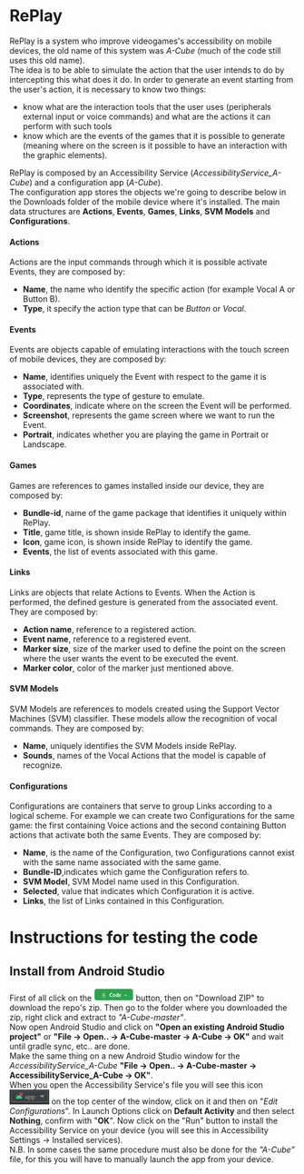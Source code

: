 # RePlay #
RePlay is a system who improve videogames's accessibility on mobile devices, the old name of this system was *A-Cube* (much of the code still uses this old name).  
The idea is to be able to simulate the action that the user intends to do by intercepting this what does it do.
In order to generate an event starting from the user's action, it is necessary to know two things:
* know what are the interaction tools that the user uses (peripherals external input or voice commands) and what are the actions it can perform with such tools
* know which are the events of the games that it is possible to generate (meaning where on the screen is it possible to have an interaction with the graphic elements).      

RePlay is composed by an Accessibility Service (*AccessibilityService_A-Cube*) and a configuration app (*A-Cube*).  
The configuration app stores the objects we're going to describe below in the Downloads folder of the mobile device where it's installed.
The main data structures are **Actions**, **Events**, **Games**, **Links**, **SVM Models** and **Configurations**.  
#### Actions ####
Actions are the input commands through which it is possible activate Events, they are composed by:  
  * **Name**, the name who identify the specific action (for example Vocal A or Button B).  
  * **Type**, it specify the action type that can be *Button* or *Vocal*.   

#### Events ####
Events are objects capable of emulating interactions with the touch screen of mobile devices, they are composed by:
  * **Name**, identifies uniquely the Event with respect to the game it is associated with.  
  * **Type**, represents the type of gesture to emulate.
  * **Coordinates**, indicate where on the screen the Event will be performed.  
  * **Screenshot**, represents the game screen where we want to run the Event.  
  * **Portrait**, indicates whether you are playing the game in Portrait or Landscape.  
  
#### Games ####
Games are references to games installed inside our device, they are composed by:  
  * **Bundle-id**, name of the game package that identifies it uniquely within RePlay.  
  * **Title**, game title, is shown inside RePlay to identify the game.  
  * **Icon**, game icon, is shown inside RePlay to identify the game.   
  * **Events**, the list of events associated with this game.  

#### Links ####
Links are objects that relate Actions to Events. When the Action is performed, the defined gesture is generated from the associated event. They are composed by:  
  * **Action name**, reference to a registered action.  
  * **Event name**, reference to a registered event.    
  * **Marker size**, size of the marker used to define the point on the screen where the user wants the event to be executed the event.      
  * **Marker color**, color of the marker just mentioned above.  
  
#### SVM Models #### 
SVM Models are references to models created using the Support Vector Machines (SVM) classifier. These models allow the recognition of vocal commands. They are composed by:  
  * **Name**, uniquely identifies the SVM Models inside RePlay.  
  * **Sounds**, names of the Vocal Actions that the model is capable of recognize.  
  
#### Configurations ####  
Configurations are containers that serve to group Links according to a logical scheme. For example we can create two Configurations for the same game: the first containing
Voice actions and the second containing Button actions that activate both the same Events. They are composed by:  
  * **Name**, is the name of the Configuration, two Configurations cannot exist with the same name associated with the same game.   
  * **Bundle-ID**,indicates which game the Configuration refers to.
  * **SVM Model**, SVM Model name used in this Configuration.    
  * **Selected**, value that indicates which Configuration it is active.  
  * **Links**, the list of Links contained in this Configuration.  
  
# Instructions for testing the code #  
## Install from Android Studio ##
First of all click on the <img src="img/sshot_codeButton.png" width=70> button, then on "Download ZIP" to download the repo's zip. Then go to the folder where you downloaded the zip, right click and extract to *"A-Cube-master"*.  
Now open Android Studio and click on **"Open an existing Android Studio project"** or **"File -> Open.. -> A-Cube-master -> A-Cube -> OK"** and wait until gradle sync, etc.. are done.  
Make the same thing on a new Android Studio window for the *AccessibilityService_A-Cube* **"File -> Open.. -> A-Cube-master -> AccessibilityService_A-Cube -> OK"**.  
When you open the Accessibility Service's file you will see this icon   <img src="img/sshot_editConfig.png" width=70>   on the top center of the window, click on it and then on "*Edit Configurations*". In Launch Options click on **Default Activity** and then select **Nothing**, confirm with "**OK**". Now click on the "Run" button to install the Accessibility Service on your device (you will see this in Accessibility Settings -> Installed services).  
N.B. In some cases the same procedure must also be done for the *"A-Cube"* file, for this you will have to manually launch the app from your device.


